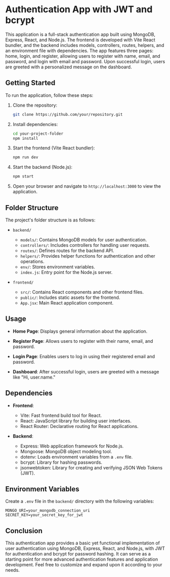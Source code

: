 # Authentication App with JWT and bcrypt

This application is a full-stack authentication app built using MongoDB, Express, React, and Node.js. The frontend is developed with Vite React bundler, and the backend includes models, controllers, routes, helpers, and an environment file with dependencies. The app features three pages: home, login, and register, allowing users to register with name, email, and password, and login with email and password. Upon successful login, users are greeted with a personalized message on the dashboard.

## Getting Started

To run the application, follow these steps:

1. Clone the repository:

   ```bash
   git clone https://github.com/your/repository.git
   ```

2. Install dependencies:

   ```bash
   cd your-project-folder
   npm install
   ```

3. Start the frontend (Vite React bundler):

   ```bash
   npm run dev
   ```

4. Start the backend (Node.js):

   ```bash
   npm start
   ```

5. Open your browser and navigate to `http://localhost:3000` to view the application.

## Folder Structure

The project's folder structure is as follows:

- `backend/`
  - `models/`: Contains MongoDB models for user authentication.
  - `controllers/`: Includes controllers for handling user requests.
  - `routes/`: Defines routes for the backend API.
  - `helpers/`: Provides helper functions for authentication and other operations.
  - `env/`: Stores environment variables.
  - `index.js`: Entry point for the Node.js server.

- `frontend/`
  - `src/`: Contains React components and other frontend files.
  - `public/`: Includes static assets for the frontend.
  - `App.jsx`: Main React application component.

## Usage

- **Home Page**: Displays general information about the application.

- **Register Page**: Allows users to register with their name, email, and password.

- **Login Page**: Enables users to log in using their registered email and password.

- **Dashboard**: After successful login, users are greeted with a message like "Hi, user.name."

## Dependencies

- **Frontend**:
  - Vite: Fast frontend build tool for React.
  - React: JavaScript library for building user interfaces.
  - React Router: Declarative routing for React applications.

- **Backend**:
  - Express: Web application framework for Node.js.
  - Mongoose: MongoDB object modeling tool.
  - dotenv: Loads environment variables from a `.env` file.
  - bcrypt: Library for hashing passwords.
  - jsonwebtoken: Library for creating and verifying JSON Web Tokens (JWT).

## Environment Variables

Create a `.env` file in the `backend/` directory with the following variables:

```dotenv
MONGO_URI=your_mongodb_connection_uri
SECRET_KEY=your_secret_key_for_jwt
```

## Conclusion

This authentication app provides a basic yet functional implementation of user authentication using MongoDB, Express, React, and Node.js, with JWT for authentication and bcrypt for password hashing. It can serve as a starting point for more advanced authentication features and application development. Feel free to customize and expand upon it according to your needs.
